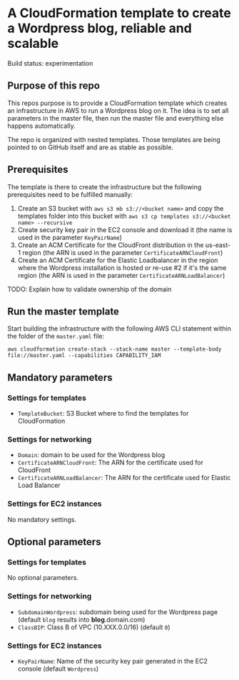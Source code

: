 # A CloudFormation template to create a Wordpress blog, reliable and scalable

Build status: experimentation

## Purpose of this repo

This repos purpose is to provide a CloudFormation template which creates an infrastructure in AWS to run a Wordpress blog on it. The idea is to set all parameters in the master file, then run the master file and everything else happens automatically.

The repo is organized with nested templates. Those templates are being pointed to on GitHub itself and are as stable as possible.

## Prerequisites

The template is there to create the infrastructure but the following prerequisites need to be fulfilled manually:

1. Create an S3 bucket with `aws s3 mb s3://<bucket name>` and copy the templates folder into this bucket with `aws s3 cp templates s3://<bucket name> --recursive`
2. Create security key pair in the EC2 console and download it (the name is used in the parameter `KeyPairName`)
3. Create an ACM Certificate for the CloudFront distribution in the us-east-1 region (the ARN is used in the parameter `CertificateARNCloudFront`)
4. Create an ACM Certificate for the Elastic Loadbalancer in the region where the Wordpress installation is hosted or re-use #2 if it's the same region (the ARN is used in the parameter `CertificateARNLoadBalancer`)

TODO: Explain how to validate ownership of the domain

## Run the master template

Start building the infrastructure with the following AWS CLI statement within the folder of the `master.yaml` file:

    aws cloudformation create-stack --stack-name master --template-body file://master.yaml --capabilities CAPABILITY_IAM

## Mandatory parameters

### Settings for templates

* `TemplateBucket`: S3 Bucket where to find the templates for CloudFormation

### Settings for networking

* `Domain`: domain to be used for the Wordpress blog
* `CertificateARNCloudFront`: The ARN for the certificate used for CloudFront
* `CertificateARNLoadBalancer`: The ARN for the certificate used for Elastic Load Balancer

### Settings for EC2 instances

No mandatory settings.

## Optional parameters

### Settings for templates

No optional parameters.

### Settings for networking

* `SubdomainWordpress`: subdomain being used for the Wordpress page (default `blog` results into **blog**.domain.com)
* `ClassBIP`: Class B of VPC (10.XXX.0.0/16) (default `0`)

### Settings for EC2 instances

* `KeyPairName`: Name of the security key pair generated in the EC2 console (default `Wordpress`)

